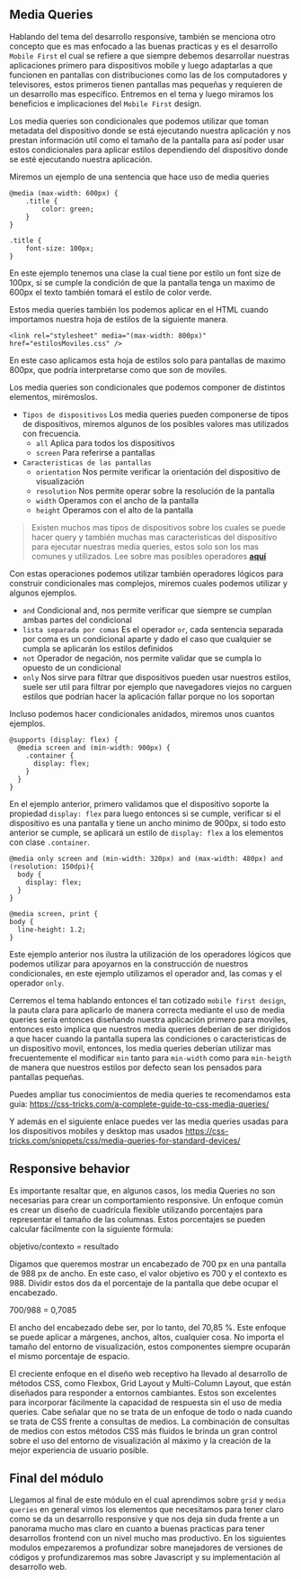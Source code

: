 ## Media Queries

Hablando del tema del desarrollo responsive, también se menciona otro concepto que es mas enfocado a las buenas practicas y es el desarrollo `Mobile First` el cual se refiere a que siempre debemos desarrollar nuestras aplicaciones primero para dispositivos mobile y luego adaptarlas a que funcionen en pantallas con distribuciones como las de los computadores y televisores, estos primeros tienen pantallas mas pequeñas y requieren de un desarrollo mas especifico. Entremos en el tema y luego miramos los beneficios e implicaciones del `Mobile First` design.

Los media queries son condicionales que podemos utilizar que toman metadata del dispositivo donde se está ejecutando nuestra aplicación y nos prestan información util como el tamaño de la pantalla para así poder usar estos condicionales para aplicar estilos dependiendo del dispositivo donde se esté ejecutando nuestra aplicación.

Miremos un ejemplo de una sentencia que hace uso de media queries

```
@media (max-width: 600px) {
    .title {
        color: green;
    }
}

.title {
    font-size: 100px;
}

```

En este ejemplo tenemos una clase la cual tiene por estilo un font size de 100px, si se cumple la condición de que la pantalla tenga un maximo de 600px el texto también tomará el estilo de color verde.

Estos media queries también los podemos aplicar en el HTML cuando importamos nuestra hoja de estilos de la siguiente manera.

```
<link rel="stylesheet" media="(max-width: 800px)" href="estilosMoviles.css" />
```

En este caso aplicamos esta hoja de estilos solo para pantallas de maximo 800px, que podría interpretarse como que son de moviles.

Los media queries son condicionales que podemos componer de distintos elementos, mirémoslos.

- `Tipos de dispositivos` Los media queries pueden componerse de tipos de dispositivos, miremos algunos de los posibles valores mas utilizados con frecuencia.
  - `all` Aplica para todos los dispositivos
  - `screen` Para referirse a pantallas
- `Caracteristicas de las pantallas`
  - `orientation` Nos permite verificar la orientación del dispositivo de visualización
  - `resolution` Nos permite operar sobre la resolución de la pantalla
  - `width` Operamos con el ancho de la pantalla
  - `height` Operamos con el alto de la pantalla

> Existen muchos mas tipos de dispositivos sobre los cuales se puede hacer query y también muchas mas caracteristicas del dispositivo para ejecutar nuestras media queries, estos solo son los mas comunes y utilizados. Lee sobre mas posibles operadores [**aquí**](https://developer.mozilla.org/en-US/docs/Web/CSS/Media_Queries/Using_media_queries)

Con estas operaciones podemos utilizar también operadores lógicos para construir condicionales mas complejos, miremos cuales podemos utilizar y algunos ejemplos.

- `and` Condicional and, nos permite verificar que siempre se cumplan ambas partes del condicional
- `lista separada por comas` Es el operador `or`, cada sentencia separada por coma es un condicional aparte y dado el caso que cualquier se cumpla se aplicarán los estilos definidos
- `not` Operador de negación, nos permite validar que se cumpla lo opuesto de un condicional
- `only` Nos sirve para filtrar que dispositivos pueden usar nuestros estilos, suele ser util para filtrar por ejemplo que navegadores viejos no carguen estilos que podrían hacer la aplicación fallar porque no los soportan

Incluso podemos hacer condicionales anidados, miremos unos cuantos ejemplos.

```
@supports (display: flex) {
  @media screen and (min-width: 900px) {
    .container {
      display: flex;
    }
  }
}
```

En el ejemplo anterior, primero validamos que el dispositivo soporte la propiedad `display: flex` para luego entonces si se cumple, verificar si el dispositivo es una pantalla y tiene un ancho minimo de 900px, si todo esto anterior se cumple, se aplicará un estilo de `display: flex` a los elementos con clase `.container`.

```
@media only screen and (min-width: 320px) and (max-width: 480px) and (resolution: 150dpi){
  body {
    display: flex;
  }
}

@media screen, print {
body {
  line-height: 1.2;
}

```

Este ejemplo anterior nos ilustra la utilización de los operadores lógicos que podemos utilizar para apoyarnos en la construcción de nuestros condicionales, en este ejemplo utilizamos el operador and, las comas y el operador `only`.

Cerremos el tema hablando entonces el tan cotizado `mobile first design`, la pauta clara para aplicarlo de manera correcta mediante el uso de media queries sería entonces diseñando nuestra aplicación primero para moviles, entonces esto implica que nuestros media queries deberían de ser dirigidos a que hacer cuando la pantalla supera las condiciones o caracteristicas de un dispositivo movil, entonces, los media queries deberían utilizar mas frecuentemente el modificar `min` tanto para `min-width` como para `min-heigth` de manera que nuestros estilos por defecto sean los pensados para pantallas pequeñas.

Puedes ampliar tus conocimientos de media queries te recomendamos esta guia:
https://css-tricks.com/a-complete-guide-to-css-media-queries/

Y además en el siguiente enlace puedes ver las media queries usadas para los dispositivos mobiles y desktop mas usados
https://css-tricks.com/snippets/css/media-queries-for-standard-devices/

## Responsive behavior

Es importante resaltar que, en algunos casos, los media Queries no son necesarias para crear un comportamiento responsive. Un enfoque común es crear un diseño de cuadrícula flexible utilizando porcentajes para representar el tamaño de las columnas. Estos porcentajes se pueden calcular fácilmente con la siguiente fórmula:

objetivo/contexto = resultado

Digamos que queremos mostrar un encabezado de 700 px en una pantalla de 988 px de ancho. En este caso, el valor objetivo es 700 y el contexto es 988. Dividir estos dos da el porcentaje de la pantalla que debe ocupar el encabezado.

700/988 = 0,7085

El ancho del encabezado debe ser, por lo tanto, del 70,85 %. Este enfoque se puede aplicar a márgenes, anchos, altos, cualquier cosa. No importa el tamaño del entorno de visualización, estos componentes siempre ocuparán el mismo porcentaje de espacio.

El creciente enfoque en el diseño web receptivo ha llevado al desarrollo de métodos CSS, como Flexbox, Grid Layout y Multi-Column Layout, que están diseñados para responder a entornos cambiantes. Estos son excelentes para incorporar fácilmente la capacidad de respuesta sin el uso de media queries. Cabe señalar que no se trata de un enfoque de todo o nada cuando se trata de CSS frente a consultas de medios. La combinación de consultas de medios con estos métodos CSS más fluidos le brinda un gran control sobre el uso del entorno de visualización al máximo y la creación de la mejor experiencia de usuario posible.

## Final del módulo

Llegamos al final de este módulo en el cual aprendimos sobre `grid` y `media queries` en general vimos los elementos que necesitamos para tener claro como se da un desarrollo responsive y que nos deja sin duda frente a un panorama mucho mas claro en cuanto a buenas practicas para tener desarrollos frontend con un nivel mucho mas productivo. En los siguientes modulos empezaremos a profundizar sobre manejadores de versiones de códigos y profundizaremos mas sobre Javascript y su implementación al desarrollo web.
